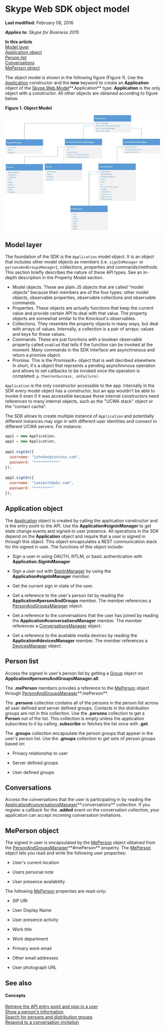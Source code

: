 
# Skype Web SDK object model

 **Last modified:** February 08, 2016

 _**Applies to:** Skype for Business 2015_

 **In this article**  
[Model layer](#sectionSection0)  
[Application object](#sectionSection1)  
[Person list](#sectionSection2)  
[Conversations](#sectionSection3)  
[MePerson object](#sectionSection4)  


The object model is shown in the following figure (Figure 1). Use the [Application](https://msdn.microsoft.com/en-us/library/office/dn962124(v=office.16).aspx) constructor and the **new** keyword to create an **Application** object of the [Skype.Web.Model](https://msdn.microsoft.com/en-us/library/office/dn962123(v=office.16).aspx)**.Application** type. **Application** is the only object with a constructor. All other objects are obtained according to figure below.

**Figure 1. Object Model**


![Skype Web SDK Object Model](images/317a0cf1-8468-4657-805f-9a12440f1188.jpg)

## Model layer
<a name="sectionSection0"> </a>

The foundation of the SDK is the `Application` model object. It is an object that includes other model objects as members (i.e. `signInManager` or `personsAndGroupsManager`), collections, properties and commands/methods. This section briefly describes the nature of these API types. See an in-depth description in the Property Model section.

- Model objects. These are plain JS objects that are called "model objects" because their members are of the four types: other model objects, observable properties, observable collections and observable commands.
- Properties. These objects are actually functions that keep the current value and provide certain API to deal with that value. The property objects are somewhat similar to the Knockout's observables.
- Collections. They resemble the property objects in many ways, but deal with arrays of values. Internally, a collection is a pair of arrays: values and keys for those values.
- Commands. These are just functions with a boolean observable property called `enabled` that tells if the function can be invoked at the moment. Many commands in the SDK interface are asynchronous and return a promise object.
- Promise. This is the Promise/A+ object that is well decribed elsewhere. In short, it's a object that reprsents a pending asynchronous operation and allows to set callbacks to be invoked once the operation is completed: `p.then(onSuccess, onFailure)`.

`Application` is the only constructor accessible to the app. Internally in the SDK every model object has a constructor, but an app wouldn't be able to invoke it even if it was accessible because those internal constructors need references to many internal objects, such as the "UCWA stack" object or the "contact cache".

The SDK allows to create multiple instance of `Application` and potentially different instances may sign in with different user identities and connect to different UCWA servers. For instance:

```js
app1 = new Application;
app2 = new Application;

app1.signIn({
  username: "johndoe@contoso.com",
  password: "***********"
});

app2.signIn({
  username: "joesmith@abc.com",
  password: "********"
});
```

## Application object
<a name="sectionSection1"> </a>

The [Application](https://msdn.microsoft.com/en-us/library/office/dn962124(v=office.16).aspx) object is created by calling the application constructor and is the entry point to the API. Use the **Application#signinManager** to get state change events and signed-in user presence. All operations in the SDK depend on the **Application** object and require that a user is signed in through this object. This object encapsulates a REST communication stack for the signed in user. The functions of this object include:

- Sign a user in using OAUTH, NTLM, or basic authentication with **Application.SignInManager**
    
- Sign a user out with [SignInManager](https://msdn.microsoft.com/en-us/library/office/dn962125(v=office.16).aspx) by using the **Application#signInManager** member.
    
- Get the current sign in state of the user.
    
- Get a reference to the user's person list by reading the **Application#personAndGroups** member. The member references a [PersonAndGroupsManager](https://msdn.microsoft.com/en-us/library/office/dn962153(v=office.16).aspx) object.
    
- Get a reference to the conversations that the user has joined by reading the **Application#conversationsManager** member. The member references a [ConversationsManager](https://msdn.microsoft.com/en-us/library/office/dn962151(v=office.16).aspx) object.
    
- Get a reference to the available media devices by reading the **Application#devicesManager** member. The member references a [DevicesManager](https://msdn.microsoft.com/en-us/library/office/mt657715(v=office.16).aspx) object.
    

## Person list
<a name="sectionSection2"> </a>

Access the signed in user's person list by getting a  [Group](https://msdn.microsoft.com/en-us/library/office/dn962156(v=office.16).aspx) object on **Application#personsAndGroupsManager.all**:

The **.mePerson** members provides a reference to the [MePerson](https://msdn.microsoft.com/en-us/library/office/dn962127(v=office.16).aspx) object through [PersonAndGroupsManager](https://msdn.microsoft.com/en-us/library/office/dn962153(v=office.16).aspx)**.mePerson**.  

The **.persons** collection contains all of the persons in the person list across all user defined and server defined groups. Contacts in the distribution groups are not in this collection. Use the **.persons** collection to get a **Person** out of the list. This collection is empty unless the application subscribes to it by calling **.subscribe** or fetches the list once with **.get**.

The **.groups** collection encapsulate the person groups that appear in the user's person list. Use the **.groups** collection to get sets of person groups based on:
    
- Privacy relationship to user
    
- Server defined groups
    
- User defined groups
    

## Conversations
<a name="sectionSection3"> </a>

Access the conversations that the user is participating in by reading the [Application#conversationsManager](https://msdn.microsoft.com/en-us/library/office/dn962151(v=office.16).aspx)**.conversations** collection. If you register a callback for the **.added** event on the conversation collection, your application can accept incoming conversation invitations.


## MePerson object
<a name="sectionSection4"> </a>

The signed in user is encapsulated by the [MePerson](https://msdn.microsoft.com/en-us/library/office/dn962127(v=office.16).aspx) object obtained from the [PersonAndGroupsManager]( https://msdn.microsoft.com/en-us/library/office/dn962153(v=office.16).aspx)**#mePerson** property. The [MePerson](https://msdn.microsoft.com/en-us/library/office/dn962127(v=office.16).aspx) object lets you read and write the following user properties:


- User's current location 
    
- Users personal note 
    
- User presence availability 
    
The following [MePerson](https://msdn.microsoft.com/en-us/library/office/dn962127(v=office.16).aspx) properties are read-only:


- SIP URI
    
- User Display Name
    
- User presence activity
    
- Work title
    
- Work department
    
- Primary work email
    
- Other email addresses
    
- User photograph URL
    

## See also
<a name="sectionSection4"> </a>


#### Concepts


[Retrieve the API entry point and sign in a user](GetAPIEntrySignIn.md)  
[Show a person's information](ShowPersonInfo.md)  
[Search for persons and distribution groups](SearchForPersonsAndGroups.md)  
[Respond to a conversation invitation](RespondToInvitation.md)  
